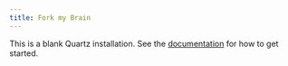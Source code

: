 ```yaml
---
title: Fork my Brain
---
```

This is a blank Quartz installation.
See the [documentation](https://quartz.jzhao.xyz) for how to get started.
